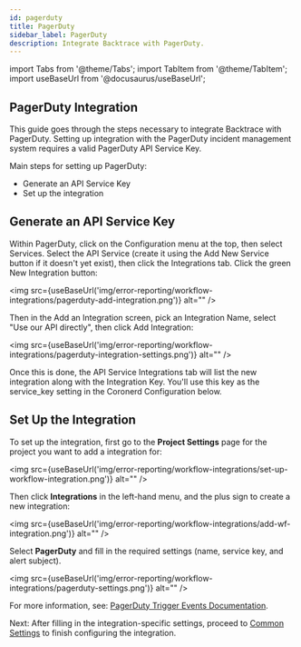 ```yaml
---
id: pagerduty
title: PagerDuty
sidebar_label: PagerDuty
description: Integrate Backtrace with PagerDuty.
---
```

import Tabs from '@theme/Tabs';
import TabItem from '@theme/TabItem';
import useBaseUrl from '@docusaurus/useBaseUrl';

## PagerDuty Integration
This guide goes through the steps necessary to integrate Backtrace with PagerDuty. Setting up integration with the PagerDuty incident management system requires a valid PagerDuty API Service Key.

Main steps for setting up PagerDuty:
- Generate an API Service Key
- Set up the integration

## Generate an API Service Key
Within PagerDuty, click on the Configuration menu at the top, then select Services. Select the API Service (create it using the Add New Service button if it doesn't yet exist), then click the Integrations tab. Click the green New Integration button:

<img src={useBaseUrl('img/error-reporting/workflow-integrations/pagerduty-add-integration.png')} alt="" />

Then in the Add an Integration screen, pick an Integration Name, select "Use our API directly", then click Add Integration:

<img src={useBaseUrl('img/error-reporting/workflow-integrations/pagerduty-integration-settings.png')} alt="" />

Once this is done, the API Service Integrations tab will list the new integration along with the Integration Key. You'll use this key as the service_key setting in the Coronerd Configuration below.

## Set Up the Integration
To set up the integration, first go to the **Project Settings** page for the project you want to add a integration for:

<img src={useBaseUrl('img/error-reporting/workflow-integrations/set-up-workflow-integration.png')} alt="" />

Then click **Integrations** in the left-hand menu, and the plus sign to create a new integration:

<img src={useBaseUrl('img/error-reporting/workflow-integrations/add-wf-integration.png')} alt="" />

Select **PagerDuty** and fill in the required settings (name, service key, and alert subject).

<img src={useBaseUrl('img/error-reporting/workflow-integrations/pagerduty-settings.png')} alt="" />

For more information, see: [PagerDuty Trigger Events Documentation](https://developer.pagerduty.com/api-reference/b3A6Mjc0ODI2Mw-send-an-event-to-pager-duty).

Next: After filling in the integration-specific settings, proceed to [Common Settings](/error-reporting/workflow-integrations/common-settings) to finish configuring the integration.
